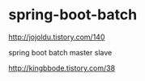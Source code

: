 # spring-boot-batch

http://jojoldu.tistory.com/140

spring boot batch master slave

http://kingbbode.tistory.com/38